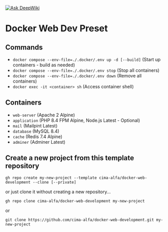 [![Ask DeepWiki](https://deepwiki.com/badge.svg)](https://deepwiki.com/cima-alfa/docker-web-development)

# Docker Web Dev Preset

## Commands

- `docker compose --env-file=./.docker/.env up -d [--build]` (Start up containers - build as needed)
- `docker compose --env-file=./.docker/.env stop` (Stop all containers)
- `docker compose --env-file=./.docker/.env down` (Remove all containers)
- `docker exec -it <container> sh` (Access container shell)

## Containers

- `web-server` (Apache 2 Alpine)
- `application` (PHP 8.4 FPM Alpine, Node.js Latest - Optional)
- `mail` (Mailpint Latest)
- `database` (MySQL 8.4)
- `cache` (Redis 7.4 Alpine)
- `adminer` (Adminer Latest)

## Create a new project from this template repository

```shell
gh repo create my-new-project --template cima-alfa/docker-web-development --clone [--private]
```

or just clone it without creating a new repository...

```shell
gh repo clone cima-alfa/docker-web-development my-new-project
```

or

```shell
git clone https://github.com/cima-alfa/docker-web-development.git my-new-project
```

